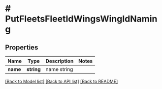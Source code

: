 # # PutFleetsFleetIdWingsWingIdNaming

## Properties

Name | Type | Description | Notes
------------ | ------------- | ------------- | -------------
**name** | **string** | name string |

[[Back to Model list]](../../README.md#models) [[Back to API list]](../../README.md#endpoints) [[Back to README]](../../README.md)
